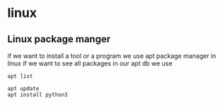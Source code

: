 # linux

## Linux package manger

if we want to install a tool or a program we use apt package manager in linux
if we want to see all packages in our apt db we use 

```console
apt list
```

```console
apt update
apt install python3
```

